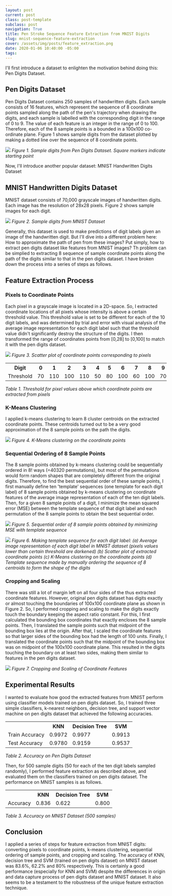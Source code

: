 ```yaml
---
layout: post
current: post
class: post-template
subclass: post
navigation: True
title: Pen Stroke Sequence Feature Extraction from MNIST Digits
slug: mnist-sequence-feature-extraction
cover: /assets/img/posts/feature_extraction.png
date: 2020-01-06 10:40:00 -05:00
tags:
---
```


I'll first introduce a dataset to enlighten the motivation behind doing this: Pen Digits Dataset.

## Pen Digits Dataset
Pen Digits Dataset contains 250 samples of handwritten digits. Each sample consists of 16 features, which represent the sequence of 8 coordinate points sampled along the path of the pen's trajectory when drawing the digits, and each sample is labelled with the corresponding digit in the range of 0 to 9. The value of each feature is an integer in the range of 0 to 100. Therefore, each of the 8 sample points is a bounded in a 100x100 co-ordinate plane. Figure 1 shows sample digits from the dataset plotted by making a dotted line over the sequence of 8 coordinate points.

![](/assets/img/posts/sample_digits.png)
*Figure 1. Sample digits from Pen Digits Dataset. Square markers indicate starting point*

Now, I'll introduce another popular dataset: MNIST Handwritten Digits Dataset

## MNIST Handwritten Digits Dataset
MNIST dataset consists of 70,000 grayscale images of handwritten digits. Each image has the resolution of 28x28 pixels. Figure 2 shows sample images for each digit.

![](/assets/img/posts/mnist.png)
*Figure 2. Sample digits from MNIST Dataset*

Generally, this dataset is used to make predictions of digit labels given an image of the handwritten digit. But I'll dive into a different problem here: How to approximate the path of pen from these images? Put simply, how to extract pen digits dataset like features from MNIST images? Th problem can be simplied to extracting 8 sequence of sample coordinate points along the path of the digits similar to that in the pen digits dataset. I have broken down the process into a series of steps as follows.

## Feature Extraction Process
### Pixels to Coordinate Points
Each pixel in a grayscale image is located in a 2D-space. So, I extracted coordinate locations of all pixels whose intensity is above a certain threshold value. This threshold value is set to be different for each of the 10 digit labels, and was determined by trial and error with visual analysis of the average image representation for each digit label such that the threshold value didn't significantly destroy the structure of the digits. I then transformed the range of coordinates points from [0,28] to [0,100] to match it with the pen digits dataset.

![](/assets/img/posts/scatter.png)
*Figure 3. Scatter plot of coordinate points corresponding to pixels*

<table>
<tr><th>Digit</th><th>0</th><th>1</th><th>2</th><th>3</th><th>4</th><th>5</th><th>6</th><th>7</th><th>8</th><th>9</th></tr>
<tr><td>Threshold</td><td>70</td><td>110</td><td>100</td><td>110</td><td>50</td><td>80</td><td>100</td><td>60</td><td>100</td><td>70</td></tr>
</table>

*Table 1. Threshold for pixel values above which coordinate points are extracted from pixels*

### K-Means Clustering
I applied k-means clustering to learn 8 cluster centroids on the extracted coordinate points. These centroids turned out to be a very good approximation of the 8 sample points on the path the digits.

![](/assets/img/posts/clusters.png)
*Figure 4. K-Means clustering on the coordinate points*

### Sequential Ordering of 8 Sample Points
The 8 sample points obtained by k-means clustering could be sequentially ordered in 8! ways (=40320 permutations), but most of the permutations would form random shapes that are completely different from the original digits. Therefore, to find the best sequential order of these sample points, I first manually define ten 'template' sequences (one template for each digit label) of 8 sample points obtained by k-means clustering on coordinate features of the average image representation of each of the ten digit labels. Then, for a given 8 sample points of a digit, I minimize the mean squared error (MSE) between the template sequence of that digit label and each permutation of the 8 sample points to obtain the best sequential order.

![](/assets/img/posts/sequence.png)
*Figure 5. Sequential order of 8 sample points obtained by minimizing MSE with template sequence*

![](/assets/img/posts/template_sequence.png)
*Figure 6. Making template sequence for each digit label: (a) Average image representation of each digit label in MNIST dataset (pixels values lower than certain threshold are darkened) (b) Scatter plot of extracted coordinate points (c) K-Means clustering on the coordinate points (d) Template sequence made by manually ordering the sequence of 8 centroids to form the shape of the digits*

### Cropping and Scaling
There was still a lot of margin left on all four sides of the thus extracted coordinate features. However, original pen digits dataset has digits exactly or almost touching the boundaries of 100x100 coordinate plane as shown in Figure 2. So, I performed cropping and scaling to make the digits exactly touch the boundary keeping the aspect ratio constant. For this, I first calculated the bounding box coordinates that exactly encloses the 8 sample points. Then, I translated the sample points such that midpoint of the bounding box lies at the origin. After that, I scaled the coordinate features so that larger sides of the bounding box had the length of 100 units. Finally, I translated the coordinate points such that the midpoint of the bounding box was on midpoint of the 100x100 coordinate plane. This resulted in the digits touching the boundary on at least two sides, making them similar to features in the pen digits dataset.

![](/assets/img/posts/scale.png)
*Figure 7. Cropping and Scaling of Coordinate Features*

## Experimental Results
I wanted to evaluate how good the extracted features from MNIST perform using classifier models trained on pen digits dataset. So, I trained three simple classifiers, k-nearest neighbors, decision tree, and support vector machine on pen digits dataset that achieved the following accuracies.

<table>
<tr><th></th><th>KNN</th><th>Decision Tree</th><th>SVM</th></tr>
<tr><td>Train Accuracy</td><td>0.9972</td><td>0.9977</td><td>0.9913</td></tr><tr><td>Test Accuracy</td><td>0.9780</td><td>0.9159</td><td>0.9537</td></tr>
</table>

*Table 2. Accuracy on Pen Digits Dataset*

Then, for 500 sample digits (50 for each of the ten digit labels sampled randomly), I performed feature extraction as described above, and evaluated them on the classifiers trained on pen digits dataset. The performance on MNIST samples is as follows.

<table>
<tr><th></th><th>KNN</th><th>Decision Tree</th><th>SVM</th></tr>
<tr><td>Accuracy</td><td>0.836</td><td>0.622</td><td>0.800</td></tr>
</table>

*Table 3. Accuracy on MNIST Dataset (500 samples)*

## Conclusion
I applied a series of steps for feature extraction from MNIST digits: converting pixels to coordinate points, k-means clustering, sequential ordering of sample points, and cropping and scaling. The accuracy of KNN, decision tree and SVM (trained on pen digits dataset) on MNIST dataset was 83.6%, 62.2% and 80% respectively. This is certainly a good performance (especially for KNN and SVM) despite the differences in origin and data capture process of pen digits dataset and MNIST dataset. It also seems to be a testament to the robustness of the unique feature extraction technique.